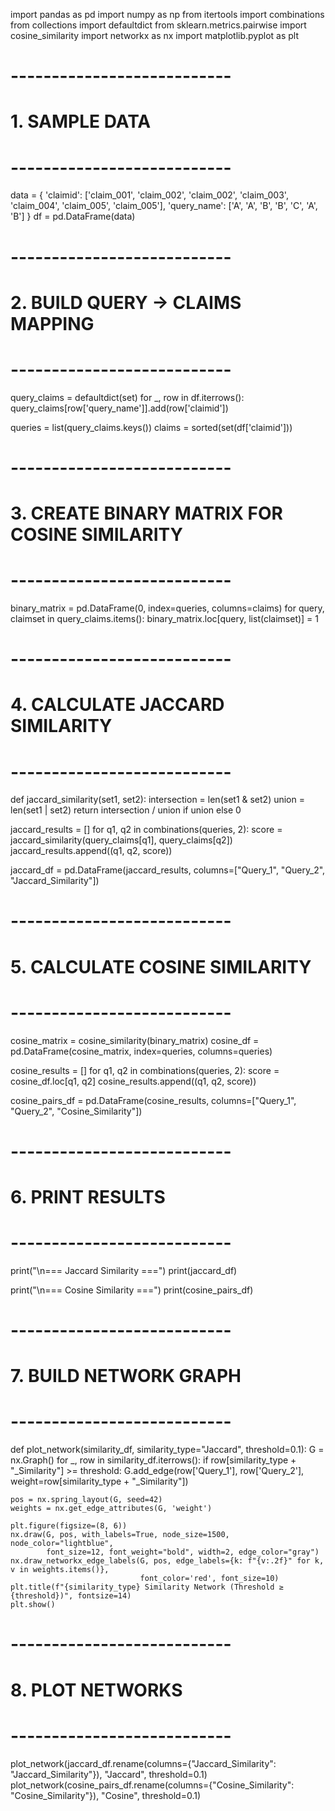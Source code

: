 import pandas as pd
import numpy as np
from itertools import combinations
from collections import defaultdict
from sklearn.metrics.pairwise import cosine_similarity
import networkx as nx
import matplotlib.pyplot as plt

# ---------------------------
# 1. SAMPLE DATA
# ---------------------------
data = {
    'claimid': ['claim_001', 'claim_002', 'claim_002', 'claim_003', 'claim_004', 'claim_005', 'claim_005'],
    'query_name': ['A', 'A', 'B', 'B', 'C', 'A', 'B']
}
df = pd.DataFrame(data)

# ---------------------------
# 2. BUILD QUERY -> CLAIMS MAPPING
# ---------------------------
query_claims = defaultdict(set)
for _, row in df.iterrows():
    query_claims[row['query_name']].add(row['claimid'])

queries = list(query_claims.keys())
claims = sorted(set(df['claimid']))

# ---------------------------
# 3. CREATE BINARY MATRIX FOR COSINE SIMILARITY
# ---------------------------
binary_matrix = pd.DataFrame(0, index=queries, columns=claims)
for query, claimset in query_claims.items():
    binary_matrix.loc[query, list(claimset)] = 1

# ---------------------------
# 4. CALCULATE JACCARD SIMILARITY
# ---------------------------
def jaccard_similarity(set1, set2):
    intersection = len(set1 & set2)
    union = len(set1 | set2)
    return intersection / union if union else 0

jaccard_results = []
for q1, q2 in combinations(queries, 2):
    score = jaccard_similarity(query_claims[q1], query_claims[q2])
    jaccard_results.append((q1, q2, score))

jaccard_df = pd.DataFrame(jaccard_results, columns=["Query_1", "Query_2", "Jaccard_Similarity"])

# ---------------------------
# 5. CALCULATE COSINE SIMILARITY
# ---------------------------
cosine_matrix = cosine_similarity(binary_matrix)
cosine_df = pd.DataFrame(cosine_matrix, index=queries, columns=queries)

cosine_results = []
for q1, q2 in combinations(queries, 2):
    score = cosine_df.loc[q1, q2]
    cosine_results.append((q1, q2, score))

cosine_pairs_df = pd.DataFrame(cosine_results, columns=["Query_1", "Query_2", "Cosine_Similarity"])

# ---------------------------
# 6. PRINT RESULTS
# ---------------------------
print("\n=== Jaccard Similarity ===")
print(jaccard_df)

print("\n=== Cosine Similarity ===")
print(cosine_pairs_df)

# ---------------------------
# 7. BUILD NETWORK GRAPH
# ---------------------------
def plot_network(similarity_df, similarity_type="Jaccard", threshold=0.1):
    G = nx.Graph()
    for _, row in similarity_df.iterrows():
        if row[similarity_type + "_Similarity"] >= threshold:
            G.add_edge(row['Query_1'], row['Query_2'], weight=row[similarity_type + "_Similarity"])

    pos = nx.spring_layout(G, seed=42)
    weights = nx.get_edge_attributes(G, 'weight')

    plt.figure(figsize=(8, 6))
    nx.draw(G, pos, with_labels=True, node_size=1500, node_color="lightblue",
            font_size=12, font_weight="bold", width=2, edge_color="gray")
    nx.draw_networkx_edge_labels(G, pos, edge_labels={k: f"{v:.2f}" for k, v in weights.items()},
                                 font_color='red', font_size=10)
    plt.title(f"{similarity_type} Similarity Network (Threshold ≥ {threshold})", fontsize=14)
    plt.show()

# ---------------------------
# 8. PLOT NETWORKS
# ---------------------------
plot_network(jaccard_df.rename(columns={"Jaccard_Similarity": "Jaccard_Similarity"}), "Jaccard", threshold=0.1)
plot_network(cosine_pairs_df.rename(columns={"Cosine_Similarity": "Cosine_Similarity"}), "Cosine", threshold=0.1)
